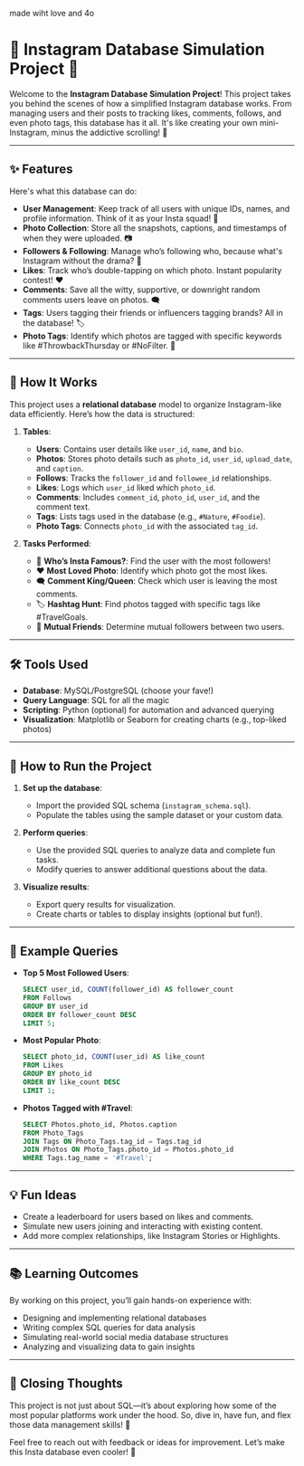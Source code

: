 made wiht love and 4o
# 📸 Instagram Database Simulation Project 🎉

Welcome to the **Instagram Database Simulation Project**! This project takes you behind the scenes of how a simplified Instagram database works. From managing users and their posts to tracking likes, comments, follows, and even photo tags, this database has it all. It's like creating your own mini-Instagram, minus the addictive scrolling! 🚀

---

## ✨ Features

Here's what this database can do:

- **User Management**: Keep track of all users with unique IDs, names, and profile information. Think of it as your Insta squad! 👥
- **Photo Collection**: Store all the snapshots, captions, and timestamps of when they were uploaded. 📷
- **Followers & Following**: Manage who’s following who, because what's Instagram without the drama? 🫣
- **Likes**: Track who’s double-tapping on which photo. Instant popularity contest! ❤️
- **Comments**: Save all the witty, supportive, or downright random comments users leave on photos. 🗨️
- **Tags**: Users tagging their friends or influencers tagging brands? All in the database! 🏷️
- **Photo Tags**: Identify which photos are tagged with specific keywords like #ThrowbackThursday or #NoFilter. 🔖

---

## 🔧 How It Works

This project uses a **relational database** model to organize Instagram-like data efficiently. Here’s how the data is structured:

1. **Tables**:
   - **Users**: Contains user details like `user_id`, `name`, and `bio`.
   - **Photos**: Stores photo details such as `photo_id`, `user_id`, `upload_date`, and `caption`.
   - **Follows**: Tracks the `follower_id` and `followee_id` relationships.
   - **Likes**: Logs which `user_id` liked which `photo_id`.
   - **Comments**: Includes `comment_id`, `photo_id`, `user_id`, and the comment text.
   - **Tags**: Lists tags used in the database (e.g., `#Nature`, `#Foodie`).
   - **Photo Tags**: Connects `photo_id` with the associated `tag_id`.

2. **Tasks Performed**:
   - 🚀 **Who’s Insta Famous?**: Find the user with the most followers!
   - ❤️ **Most Loved Photo**: Identify which photo got the most likes.
   - 🗨️ **Comment King/Queen**: Check which user is leaving the most comments.
   - 🏷️ **Hashtag Hunt**: Find photos tagged with specific tags like #TravelGoals.
   - 🔄 **Mutual Friends**: Determine mutual followers between two users.

---

## 🛠️ Tools Used

- **Database**: MySQL/PostgreSQL (choose your fave!)
- **Query Language**: SQL for all the magic
- **Scripting**: Python (optional) for automation and advanced querying
- **Visualization**: Matplotlib or Seaborn for creating charts (e.g., top-liked photos)

---

## 🎯 How to Run the Project

1. **Set up the database**:
   - Import the provided SQL schema (`instagram_schema.sql`).
   - Populate the tables using the sample dataset or your custom data.

2. **Perform queries**:
   - Use the provided SQL queries to analyze data and complete fun tasks.
   - Modify queries to answer additional questions about the data.

3. **Visualize results**:
   - Export query results for visualization.
   - Create charts or tables to display insights (optional but fun!).

---

## 🌟 Example Queries

- **Top 5 Most Followed Users**:
  ```sql
  SELECT user_id, COUNT(follower_id) AS follower_count
  FROM Follows
  GROUP BY user_id
  ORDER BY follower_count DESC
  LIMIT 5;
  ```

- **Most Popular Photo**:
  ```sql
  SELECT photo_id, COUNT(user_id) AS like_count
  FROM Likes
  GROUP BY photo_id
  ORDER BY like_count DESC
  LIMIT 1;
  ```

- **Photos Tagged with #Travel**:
  ```sql
  SELECT Photos.photo_id, Photos.caption
  FROM Photo_Tags
  JOIN Tags ON Photo_Tags.tag_id = Tags.tag_id
  JOIN Photos ON Photo_Tags.photo_id = Photos.photo_id
  WHERE Tags.tag_name = '#Travel';
  ```

---

## 💡 Fun Ideas

- Create a leaderboard for users based on likes and comments.
- Simulate new users joining and interacting with existing content.
- Add more complex relationships, like Instagram Stories or Highlights.

---

## 📚 Learning Outcomes

By working on this project, you’ll gain hands-on experience with:

- Designing and implementing relational databases
- Writing complex SQL queries for data analysis
- Simulating real-world social media database structures
- Analyzing and visualizing data to gain insights

---

## 🥳 Closing Thoughts

This project is not just about SQL—it’s about exploring how some of the most popular platforms work under the hood. So, dive in, have fun, and flex those data management skills! 💪

Feel free to reach out with feedback or ideas for improvement. Let’s make this Insta database even cooler! 🚀
